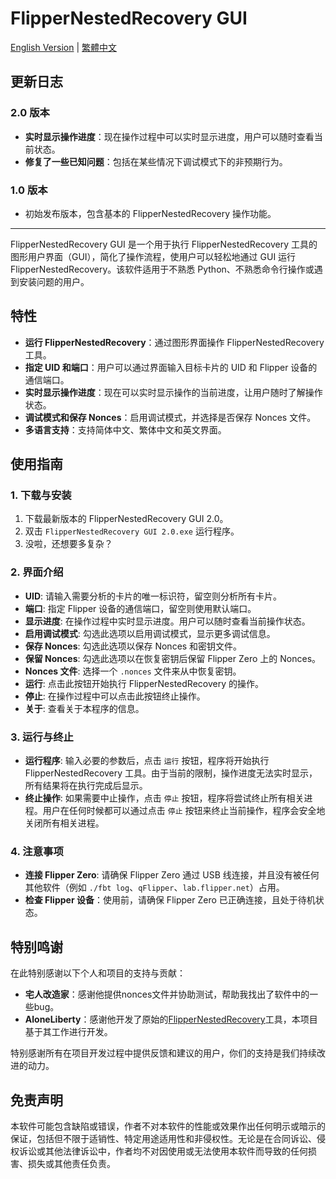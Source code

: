 # FlipperNestedRecovery GUI

[English Version](README.md) | [繁體中文](README_TW.md)

## 更新日志

### 2.0 版本
- **实时显示操作进度**：现在操作过程中可以实时显示进度，用户可以随时查看当前状态。
- **修复了一些已知问题**：包括在某些情况下调试模式下的非预期行为。

### 1.0 版本
- 初始发布版本，包含基本的 FlipperNestedRecovery 操作功能。

---

FlipperNestedRecovery GUI 是一个用于执行 FlipperNestedRecovery 工具的图形用户界面（GUI），简化了操作流程，使用户可以轻松地通过 GUI 运行 FlipperNestedRecovery。该软件适用于不熟悉 Python、不熟悉命令行操作或遇到安装问题的用户。

## 特性

- **运行 FlipperNestedRecovery**：通过图形界面操作 FlipperNestedRecovery 工具。
- **指定 UID 和端口**：用户可以通过界面输入目标卡片的 UID 和 Flipper 设备的通信端口。
- **实时显示操作进度**：现在可以实时显示操作的当前进度，让用户随时了解操作状态。
- **调试模式和保存 Nonces**：启用调试模式，并选择是否保存 Nonces 文件。
- **多语言支持**：支持简体中文、繁体中文和英文界面。

## 使用指南

### 1. 下载与安装

1. 下载最新版本的 FlipperNestedRecovery GUI 2.0。
2. 双击 `FlipperNestedRecovery GUI 2.0.exe` 运行程序。
3. 没啦，还想要多复杂？

### 2. 界面介绍

- **UID**: 请输入需要分析的卡片的唯一标识符，留空则分析所有卡片。
- **端口**: 指定 Flipper 设备的通信端口，留空则使用默认端口。
- **显示进度**: 在操作过程中实时显示进度。用户可以随时查看当前操作状态。
- **启用调试模式**: 勾选此选项以启用调试模式，显示更多调试信息。
- **保存 Nonces**: 勾选此选项以保存 Nonces 和密钥文件。
- **保留 Nonces**: 勾选此选项以在恢复密钥后保留 Flipper Zero 上的 Nonces。
- **Nonces 文件**: 选择一个 `.nonces` 文件来从中恢复密钥。
- **运行**: 点击此按钮开始执行 FlipperNestedRecovery 的操作。
- **停止**: 在操作过程中可以点击此按钮终止操作。
- **关于**: 查看关于本程序的信息。

### 3. 运行与终止

- **运行程序**: 输入必要的参数后，点击 `运行` 按钮，程序将开始执行 FlipperNestedRecovery 工具。由于当前的限制，操作进度无法实时显示，所有结果将在执行完成后显示。
- **终止操作**: 如果需要中止操作，点击 `停止` 按钮，程序将尝试终止所有相关进程。用户在任何时候都可以通过点击 `停止` 按钮来终止当前操作，程序会安全地关闭所有相关进程。

### 4. 注意事项

- **连接 Flipper Zero**: 请确保 Flipper Zero 通过 USB 线连接，并且没有被任何其他软件（例如 `./fbt log`、`qFlipper`、`lab.flipper.net`）占用。
- **检查 Flipper 设备**：使用前，请确保 Flipper Zero 已正确连接，且处于待机状态。

## 特别鸣谢

在此特别感谢以下个人和项目的支持与贡献：

- **宅人改造家**：感谢他提供nonces文件并协助测试，帮助我找出了软件中的一些bug。
- **AloneLiberty**：感谢他开发了原始的[FlipperNestedRecovery](https://github.com/AloneLiberty/FlipperNestedRecovery)工具，本项目基于其工作进行开发。

特别感谢所有在项目开发过程中提供反馈和建议的用户，你们的支持是我们持续改进的动力。

## 免责声明

本软件可能包含缺陷或错误，作者不对本软件的性能或效果作出任何明示或暗示的保证，包括但不限于适销性、特定用途适用性和非侵权性。无论是在合同诉讼、侵权诉讼或其他法律诉讼中，作者均不对因使用或无法使用本软件而导致的任何损害、损失或其他责任负责。